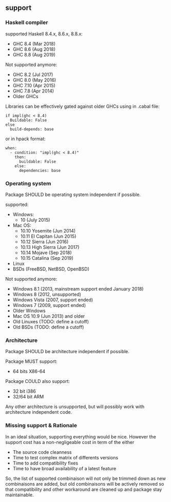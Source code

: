 ## support

### Haskell compiler

supported Haskell 8.4.x, 8.6.x, 8.8.x:

* GHC 8.4 (Mar 2018)
* GHC 8.6 (Aug 2018)
* GHC 8.8 (Aug 2019)

Not supported anymore:

* GHC 8.2 (Jul 2017)
* GHC 8.0 (May 2016)
* GHC 7.10 (Apr 2015)
* GHC 7.8 (Apr 2014)
* Older GHCs

Libraries can be effectively gated against older GHCs using
in .cabal file:

```
if impl(ghc < 8.4)
  Buildable: False
else
  build-depends: base
```

or in hpack format:

```
when:
  - condition: "impl(ghc < 8.4)"
    then:
      buildable: False
    else:
      dependencies: base
```

### Operating system

Package SHOULD be operating system independent if possible.

supported:

* Windows:
  * 10 (July 2015)
* Mac OS:
  * 10.10 Yosemite (Jun 2014)
  * 10.11 El Capitan (Jun 2015)
  * 10.12 Sierra (Jun 2016)
  * 10.13 High Sierra (Jun 2017)
  * 10.14 Mojave (Sep 2018)
  * 10.15 Catalina (Sep 2019)
* Linux
* BSDs (FreeBSD, NetBSD, OpenBSD)

Not supported anymore:

* Windows 8.1 (2013, mainstream support ended January 2018)
* Windows 8 (2012, unsupported)
* Windows Vista (2007, support ended)
* Windows 7 (2009, support ended)
* Older Windows
* Mac OS 10.9 (Jun 2013) and older
* Old Linuxes (TODO: define a cutoff)
* Old BSDs (TODO: define a cutoff)

### Architecture

Package SHOULD be architecture independent if possible.

Package MUST support:

* 64 bits X86-64

Package COULD also support:

* 32 bit i386
* 32/64 bit ARM

Any other architecture is unsupported, but will possibly work
with architecture independent code.

### Missing support & Rationale

In an ideal situation, supporting everything would be nice. However
the support cost has a non-negligeable cost in term of the either

* The source code cleanness
* Time to test complex matrix of differents versions
* Time to add compatibility fixes
* Time to have broad availability of a latest feature

So, the list of supported combinaison will not only be trimmed down
as new combinaisons are added, but old combinaisons will be actively removed so that
compatibility and other workaround are cleaned up and package stay maintainable.
